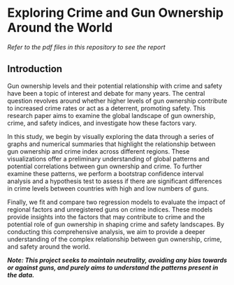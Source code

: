 # Exploring Crime and Gun Ownership Around the World
*Refer to the pdf files in this repository to see the report*

## Introduction

Gun ownership levels and their potential relationship with crime and safety have been a topic of interest and debate for many years. The central question revolves around whether higher levels of gun ownership contribute to increased crime rates or act as a deterrent, promoting safety. This research paper aims to examine the global landscape of gun ownership, crime, and safety indices, and investigate how these factors vary.

In this study, we begin by visually exploring the data through a series of graphs and numerical summaries that highlight the relationship between gun ownership and crime index across different regions. These visualizations offer a preliminary understanding of global patterns and potential correlations between gun ownership and crime. To further examine these patterns, we perform a bootstrap confidence interval analysis and a hypothesis test to assess if there are significant differences in crime levels between countries with high and low numbers of guns.

Finally, we fit and compare two regression models to evaluate the impact of regional factors and  unregistered guns on crime indices. These models provide insights into the factors that may contribute to crime and the potential role of gun ownership in shaping crime and safety landscapes. By conducting this comprehensive analysis, we aim to provide a deeper understanding of the complex relationship between gun ownership, crime, and safety around the world.

***Note: This project seeks to maintain neutrality, avoiding any bias towards or against guns, and purely aims to understand the patterns present in the data.***
